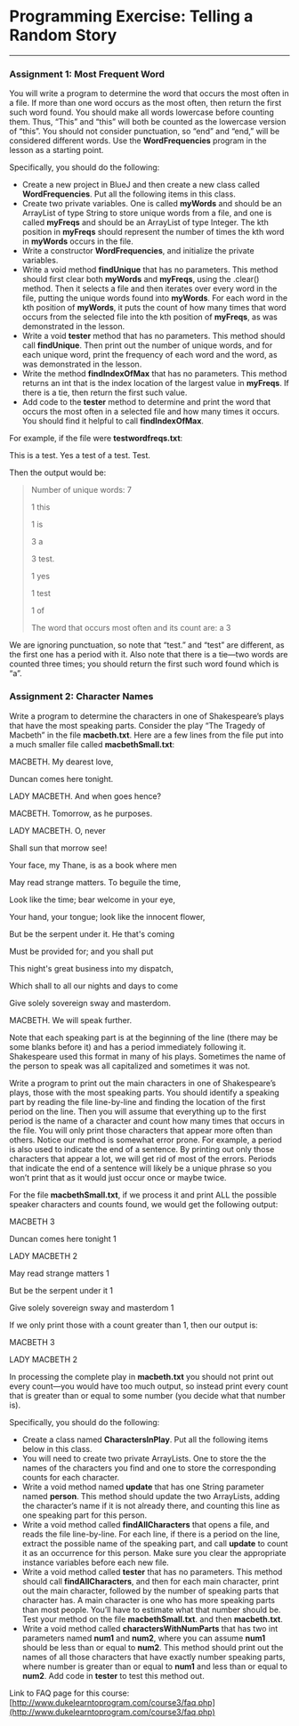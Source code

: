 
# Programming Exercise: Telling a Random Story

----------

### Assignment 1: Most Frequent Word

You will write a program to determine the word that occurs the most often in a file. If more than one word occurs as the most often, then return the first such word found. You should make all words lowercase before counting them. Thus, “This” and “this” will both be counted as the lowercase version of “this”. You should not consider punctuation, so “end” and “end,” will be considered different words. Use the **WordFrequencies** program in the lesson as a starting point.

Specifically, you should do the following:

-   Create a new project in BlueJ and then create a new class called **WordFrequencies**. Put all the following items in this class.
-   Create two private variables. One is called **myWords** and should be an ArrayList of type String to store unique words from a file, and one is called **myFreqs** and should be an ArrayList of type Integer. The kth position in **myFreqs** should represent the number of times the kth word in **myWords** occurs in the file.
-   Write a constructor **WordFrequencies**, and initialize the private variables.
-   Write a void method **findUnique** that has no parameters. This method should first clear both **myWords** and **myFreqs**, using the .clear() method. Then it selects a file and then iterates over every word in the file, putting the unique words found into **myWords**. For each word in the kth position of **myWords**, it puts the count of how many times that word occurs from the selected file into the kth position of **myFreqs**, as was demonstrated in the lesson.
-   Write a void **tester** method that has no parameters. This method should call **findUnique**. Then print out the number of unique words, and for each unique word, print the frequency of each word and the word, as was demonstrated in the lesson.
-   Write the method **findIndexOfMax** that has no parameters. This method returns an int that is the index location of the largest value in **myFreqs**. If there is a tie, then return the first such value.
-   Add code to the **tester** method to determine and print the word that occurs the most often in a selected file and how many times it occurs. You should find it helpful to call **findIndexOfMax**.

For example, if the file were **testwordfreqs.txt**:

This is a test. Yes a test of a test. Test.

Then the output would be:


> Number of unique words: 7
> 
> 1  this
> 
> 1 is
> 
> 3 a
> 
> 3 test.
> 
> 1 yes
> 
> 1 test
> 
> 1 of
> 
> The word that occurs most often and its count are: a 3

We are ignoring punctuation, so note that “test.” and “test” are different, as the first one has a period with it. Also note that there is a tie—two words are counted three times; you should return the first such word found which is “a”.

### Assignment 2: Character Names

Write a program to determine the characters in one of Shakespeare’s plays that have the most speaking parts. Consider the play “The Tragedy of Macbeth” in the file **macbeth.txt**. Here are a few lines from the file put into a much smaller file called **macbethSmall.txt**:

MACBETH. My dearest love,

Duncan comes here tonight.

LADY MACBETH. And when goes hence?

MACBETH. Tomorrow, as he purposes.

LADY MACBETH. O, never

Shall sun that morrow see!

Your face, my Thane, is as a book where men

May read strange matters. To beguile the time,

Look like the time; bear welcome in your eye,

Your hand, your tongue; look like the innocent flower,

But be the serpent under it. He that's coming

Must be provided for; and you shall put

This night's great business into my dispatch,

Which shall to all our nights and days to come

Give solely sovereign sway and masterdom.

MACBETH. We will speak further.

Note that each speaking part is at the beginning of the line (there may be some blanks before it) and has a period immediately following it. Shakespeare used this format in many of his plays. Sometimes the name of the person to speak was all capitalized and sometimes it was not.

Write a program to print out the main characters in one of Shakespeare’s plays, those with the most speaking parts. You should identify a speaking part by reading the file line-by-line and finding the location of the first period on the line. Then you will assume that everything up to the first period is the name of a character and count how many times that occurs in the file. You will only print those characters that appear more often than others. Notice our method is somewhat error prone. For example, a period is also used to indicate the end of a sentence. By printing out only those characters that appear a lot, we will get rid of most of the errors. Periods that indicate the end of a sentence will likely be a unique phrase so you won’t print that as it would just occur once or maybe twice.

For the file **macbethSmall.txt**, if we process it and print ALL the possible speaker characters and counts found, we would get the following output:

MACBETH 3

Duncan comes here tonight 1

LADY MACBETH 2

May read strange matters 1

But be the serpent under it 1

Give solely sovereign sway and masterdom 1

If we only print those with a count greater than 1, then our output is:

MACBETH 3

LADY MACBETH 2

In processing the complete play in **macbeth.txt** you should not print out every count—you would have too much output, so instead print every count that is greater than or equal to some number (you decide what that number is).

Specifically, you should do the following:

-   Create a class named **CharactersInPlay**. Put all the following items below in this class.
-   You will need to create two private ArrayLists. One to store the the names of the characters you find and one to store the corresponding counts for each character.
-   Write a void method named **update** that has one String parameter named **person**. This method should update the two ArrayLists, adding the character’s name if it is not already there, and counting this line as one speaking part for this person.
-   Write a void method called **findAllCharacters** that opens a file, and reads the file line-by-line. For each line, if there is a period on the line, extract the possible name of the speaking part, and call **update** to count it as an occurrence for this person. Make sure you clear the appropriate instance variables before each new file.
-   Write a void method called **tester** that has no parameters. This method should call **findAllCharacters**, and then for each main character, print out the main character, followed by the number of speaking parts that character has. A main character is one who has more speaking parts than most people. You’ll have to estimate what that number should be. Test your method on the file **macbethSmall.txt**. and then **macbeth.txt**.
-   Write a void method called **charactersWithNumParts** that has two int parameters named **num1** and **num2**, where you can assume **num1** should be less than or equal to **num2**. This method should print out the names of all those characters that have exactly number speaking parts, where number is greater than or equal to **num1** and less than or equal to **num2**. Add code in **tester** to test this method out.

Link to FAQ page for this course: [http://www.dukelearntoprogram.com/course3/faq.php](http://www.dukelearntoprogram.com/course3/faq.php)

